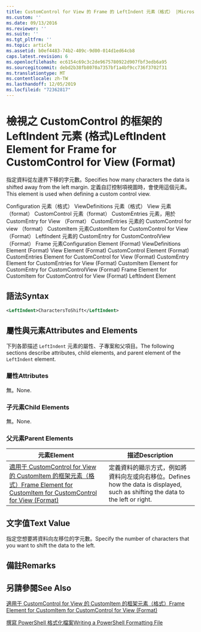```yaml
---
title: CustomControl for View 的 Frame 的 LeftIndent 元素（格式） |Microsoft Docs
ms.custom: ''
ms.date: 09/13/2016
ms.reviewer: ''
ms.suite: ''
ms.tgt_pltfrm: ''
ms.topic: article
ms.assetid: b0ef4483-74b2-409c-9d00-014d1ed64cb8
caps.latest.revision: 6
ms.openlocfilehash: ec6154c69c3c2de9675780922d907fbf3edb6a95
ms.sourcegitcommit: debd2b38fb8070a7357bf1a4bf9cc736f3702f31
ms.translationtype: MT
ms.contentlocale: zh-TW
ms.lasthandoff: 12/05/2019
ms.locfileid: "72362817"
---
```

# <a name="leftindent-element-for-frame-for-customcontrol-for-view-format"></a><span data-ttu-id="7a7b5-102">檢視之 CustomControl 的框架的 LeftIndent 元素 (格式)</span><span class="sxs-lookup"><span data-stu-id="7a7b5-102">LeftIndent Element for Frame for CustomControl for View (Format)</span></span>

<span data-ttu-id="7a7b5-103">指定資料從左邊界下移的字元數。</span><span class="sxs-lookup"><span data-stu-id="7a7b5-103">Specifies how many characters the data is shifted away from the left margin.</span></span> <span data-ttu-id="7a7b5-104">定義自訂控制項視圖時，會使用這個元素。</span><span class="sxs-lookup"><span data-stu-id="7a7b5-104">This element is used when defining a custom control view.</span></span>

<span data-ttu-id="7a7b5-105">Configuration 元素（格式） ViewDefinitions 元素（格式） View 元素（format） CustomControl 元素（format） CustomEntries 元素，用於 CustomEntry for View （Format） CustomEntries 元素的 CustomControl for view （format） CustomItem 元素CustomItem for CustomControl for View （Format） LeftIndent 元素的 CustomEntry for CustomControlView （Format） Frame 元素</span><span class="sxs-lookup"><span data-stu-id="7a7b5-105">Configuration Element (Format) ViewDefinitions Element (Format) View Element (Format) CustomControl Element (Format) CustomEntries Element for CustomControl for View (Format) CustomEntry Element for CustomEntries for View (Format) CustomItem Element for CustomEntry for CustomControlView (Format) Frame Element for CustomItem for CustomControl for View (Format) LeftIndent Element</span></span>

## <a name="syntax"></a><span data-ttu-id="7a7b5-106">語法</span><span class="sxs-lookup"><span data-stu-id="7a7b5-106">Syntax</span></span>

```xml
<LeftIndent>CharactersToShift</LeftIndent>
```

## <a name="attributes-and-elements"></a><span data-ttu-id="7a7b5-107">屬性與元素</span><span class="sxs-lookup"><span data-stu-id="7a7b5-107">Attributes and Elements</span></span>

<span data-ttu-id="7a7b5-108">下列各節描述 `LeftIndent` 元素的屬性、子專案和父項目。</span><span class="sxs-lookup"><span data-stu-id="7a7b5-108">The following sections describe attributes, child elements, and parent element of the `LeftIndent` element.</span></span>

### <a name="attributes"></a><span data-ttu-id="7a7b5-109">屬性</span><span class="sxs-lookup"><span data-stu-id="7a7b5-109">Attributes</span></span>

<span data-ttu-id="7a7b5-110">無。</span><span class="sxs-lookup"><span data-stu-id="7a7b5-110">None.</span></span>

### <a name="child-elements"></a><span data-ttu-id="7a7b5-111">子元素</span><span class="sxs-lookup"><span data-stu-id="7a7b5-111">Child Elements</span></span>

<span data-ttu-id="7a7b5-112">無。</span><span class="sxs-lookup"><span data-stu-id="7a7b5-112">None.</span></span>

### <a name="parent-elements"></a><span data-ttu-id="7a7b5-113">父元素</span><span class="sxs-lookup"><span data-stu-id="7a7b5-113">Parent Elements</span></span>

|<span data-ttu-id="7a7b5-114">元素</span><span class="sxs-lookup"><span data-stu-id="7a7b5-114">Element</span></span>|<span data-ttu-id="7a7b5-115">描述</span><span class="sxs-lookup"><span data-stu-id="7a7b5-115">Description</span></span>|
|-------------|-----------------|
|[<span data-ttu-id="7a7b5-116">適用于 CustomControl for View 的 CustomItem 的框架元素（格式）</span><span class="sxs-lookup"><span data-stu-id="7a7b5-116">Frame Element for CustomItem for CustomControl for View (Format)</span></span>](./frame-element-for-customitem-for-customcontrol-for-view-format.md)|<span data-ttu-id="7a7b5-117">定義資料的顯示方式，例如將資料向左或向右移位。</span><span class="sxs-lookup"><span data-stu-id="7a7b5-117">Defines how the data is displayed, such as shifting the data to the left or right.</span></span>|

## <a name="text-value"></a><span data-ttu-id="7a7b5-118">文字值</span><span class="sxs-lookup"><span data-stu-id="7a7b5-118">Text Value</span></span>

<span data-ttu-id="7a7b5-119">指定您想要將資料向左移位的字元數。</span><span class="sxs-lookup"><span data-stu-id="7a7b5-119">Specify the number of characters that you want to shift the data to the left.</span></span>

## <a name="remarks"></a><span data-ttu-id="7a7b5-120">備註</span><span class="sxs-lookup"><span data-stu-id="7a7b5-120">Remarks</span></span>

## <a name="see-also"></a><span data-ttu-id="7a7b5-121">另請參閱</span><span class="sxs-lookup"><span data-stu-id="7a7b5-121">See Also</span></span>

[<span data-ttu-id="7a7b5-122">適用于 CustomControl for View 的 CustomItem 的框架元素（格式）</span><span class="sxs-lookup"><span data-stu-id="7a7b5-122">Frame Element for CustomItem for CustomControl for View (Format)</span></span>](./frame-element-for-customitem-for-customcontrol-for-view-format.md)

[<span data-ttu-id="7a7b5-123">撰寫 PowerShell 格式化檔案</span><span class="sxs-lookup"><span data-stu-id="7a7b5-123">Writing a PowerShell Formatting File</span></span>](./writing-a-powershell-formatting-file.md)
